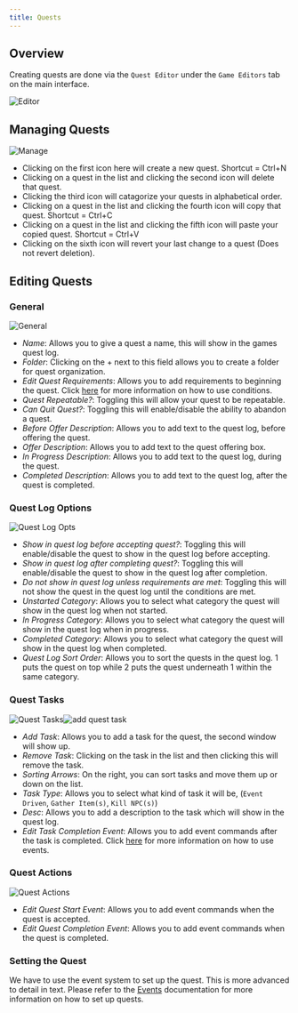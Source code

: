 ```yaml
---
title: Quests
---
```


## Overview
Creating quests are done via the `Quest Editor` under the `Game Editors` tab on the main interface.

![Editor](https://github.com/AscensionGameDev/Intersect-Documentation/assets/72468758/97a1647d-7270-4034-a9ad-aea357d2d246)

## Managing Quests

![Manage](https://github.com/AscensionGameDev/Intersect-Documentation/assets/72468758/30e1d762-b326-4e40-92d5-44d09625c6f6)


- Clicking on the first icon here will create a new quest. Shortcut = Ctrl+N
- Clicking on a quest in the list and clicking the second icon will delete that quest.
- Clicking the third icon will catagorize your quests in alphabetical order.
- Clicking on a quest in the list and clicking the fourth icon will copy that quest. Shortcut = Ctrl+C
- Clicking on a quest in the list and clicking the fifth icon will paste your copied quest. Shortcut = Ctrl+V
- Clicking on the sixth icon will revert your last change to a quest (Does not revert deletion).

## Editing Quests

### General

![General](https://github.com/AscensionGameDev/Intersect-Documentation/assets/72468758/868ea028-839f-476d-ac66-4a50c5b42819)

- *Name*: Allows you to give a quest a name, this will show in the games quest log.
- *Folder*: Clicking on the + next to this field allows you to create a folder for quest organization.
- *Edit Quest Requirements*: Allows you to add requirements to beginning the quest. Click [here](./conditions.md) for more information on how to use conditions.
- *Quest Repeatable?*: Toggling this will allow your quest to be repeatable.
- *Can Quit Quest?*: Toggling this will enable/disable the ability to abandon a quest.
- *Before Offer Description*: Allows you to add text to the quest log, before offering the quest.
- *Offer Description*: Allows you to add text to the quest offering box.
- *In Progress Description*: Allows you to add text to the quest log, during the quest.
- *Completed Description*: Allows you to add text to the quest log, after the quest is completed.

### Quest Log Options

![Quest Log Opts](https://github.com/AscensionGameDev/Intersect-Documentation/assets/72468758/a8cff5c0-481a-4a24-befd-2f7ef7cfb271)

- *Show in quest log before accepting quest?*: Toggling this will enable/disable the quest to show in the quest log before accepting.
- *Show in quest log after completing quest?*: Toggling this will enable/disable the quest to show in the quest log after completion.
- *Do not show in quest log unless requirements are met*: Toggling this will not show the quest in the quest log until the conditions are met.
- *Unstarted Category*: Allows you to select what category the quest will show in the quest log when not started.
- *In Progress Category*: Allows you to select what category the quest will show in the quest log when in progress.
- *Completed Category*: Allows you to select what category the quest will show in the quest log when completed.
- *Quest Log Sort Order*: Allows you to sort the quests in the quest log. 1 puts the quest on top while 2 puts the quest underneath 1 within the same category.

### Quest Tasks

![Quest Tasks](https://github.com/AscensionGameDev/Intersect-Documentation/assets/72468758/3b9bdf30-d9ac-437a-8c49-6aeac4e66cd0)![add quest task](https://github.com/AscensionGameDev/Intersect-Documentation/assets/72468758/74372f78-e3b2-45e1-8280-a825d20c1d9d)

- *Add Task*: Allows you to add a task for the quest, the second window will show up.
- *Remove Task*: Clicking on the task in the list and then clicking this will remove the task.
- *Sorting Arrows*: On the right, you can sort tasks and move them up or down on the list.
- *Task Type*: Allows you to select what kind of task it will be, (`Event Driven`, `Gather Item(s)`, `Kill NPC(s)`)
- *Desc*: Allows you to add a description to the task which will show in the quest log.
- *Edit Task Completion Event*: Allows you to add event commands after the task is completed. Click [here](../events/introduction.md) for more information on how to use events.
 
### Quest Actions

![Quest Actions](https://github.com/AscensionGameDev/Intersect-Documentation/assets/72468758/cb5208aa-98c7-4cd1-b1c0-de09e9fa4db2)

- *Edit Quest Start Event*: Allows you to add event commands when the quest is accepted.
- *Edit Quest Completion Event*: Allows you to add event commands when the quest is completed.

### Setting the Quest

We have to use the event system to set up the quest. This is more advanced to detail in text. Please refer to the [Events](../events/introduction.md) documentation for more information on how to set up quests.
